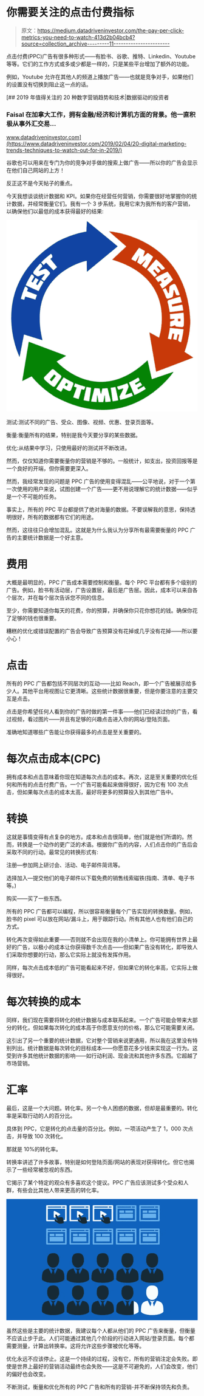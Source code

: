 # 你需要关注的点击付费指标

> 原文：<https://medium.datadriveninvestor.com/the-pay-per-click-metrics-you-need-to-watch-413d2b04bcb4?source=collection_archive---------11----------------------->

点击付费(PPC)广告有很多种形式——有脸书、谷歌、推特、Linkedin、Youtube 等等。它们的工作方式或多或少都是一样的，只是某些平台增加了额外的功能。

例如，Youtube 允许在其他人的频道上播放广告——也就是竞争对手，如果他们的设置没有切换到阻止这一点的话。

[](https://www.datadriveninvestor.com/2019/02/04/20-digital-marketing-trends-techniques-to-watch-out-for-in-2019/) [## 2019 年值得关注的 20 种数字营销趋势和技术|数据驱动的投资者

### Faisal 在加拿大工作，拥有金融/经济和计算机方面的背景。他一直积极从事外汇交易…

www.datadriveninvestor.com](https://www.datadriveninvestor.com/2019/02/04/20-digital-marketing-trends-techniques-to-watch-out-for-in-2019/) 

谷歌也可以用来在专门为你的竞争对手做的搜索上做广告——所以你的广告会显示在他们自己网站的上方！

反正这不是今天帖子的重点。

今天我想谈谈统计数据和 KPI。如果你在经营任何营销，你需要很好地掌握你的统计数据，并经常衡量它们。我有一个 3 步系统，我用它来为我所有的客户营销，以确保他们以最低的成本获得最好的结果:

![](img/c39871f9ba2a548c2e3a84b6038a0fb0.png)

测试:测试不同的广告、受众、图像、视频、优惠、登录页面等。

衡量:衡量所有的结果，特别是我今天要分享的某些数据。

优化:从结果中学习，只使用最好的测试并不断改进。

然而，仅仅知道你需要衡量你的营销是不够的。一般统计，如支出，投资回报等是一个良好的开端，但你需要更深入。

然而，我经常发现的问题是 PPC 广告的使用变得混乱——公平地说，对于一个第一次使用的用户来说，试图创建一个广告——更不用说理解它的统计数据——似乎是一个不可能的任务。

事实上，所有的 PPC 平台都提供了绝对海量的数据。不要误解我的意思，保持透明很好，所有的数据都有它们的用途。

然而，这往往只会增加混乱。这就是为什么我认为分享所有最需要衡量的 PPC 广告的主要统计数据是一个好主意。

# 费用

大概是最明显的，PPC 广告成本需要控制和衡量。每个 PPC 平台都有多个级别的广告。例如，脸书有活动层，广告设置层，最后是广告层。因此，成本可以来自各个层次，并在每个层次告诉您不同的信息。

至少，你需要知道你每天的花费，你的预算，并确保你只花你想花的钱。确保你花了足够的钱也很重要。

糟糕的优化或错误配置的广告会导致广告预算没有花掉或几乎没有花掉——所以要小心！

# 点击

所有的 PPC 广告都包括不同层次的互动——比如 Reach，即一个广告被展示给多少人。其他平台用视图让它更清晰。这些统计数据很重要，但是你要注意的主要交互是点击。

点击是你希望任何人看到你的广告时做的第一件事——他们已经读过你的广告，看过视频，看过图片——并且有足够的兴趣点击进入你的网站/登陆页面。

准确地知道哪些广告能让你获得最多的点击是至关重要的。

# 每次点击成本(CPC)

拥有成本和点击意味着你现在知道每次点击的成本。再次，这是至关重要的优化任何和所有的点击付费广告。一个广告可能看起来做得很好，因为它有 100 次点击，但如果每次点击的成本太高，最好将更多的预算投入到其他广告中。

# 转换

这就是事情变得有点复杂的地方。成本和点击很简单，他们就是他们所谓的。然而，转换是一个动作的更广泛的术语。根据你广告的内容，人们点击你的广告后会采取不同的行动。最常见的转换形式有:

注册—参加网上研讨会、活动、电子邮件简讯等。

选择加入—提交他们的电子邮件以下载免费的销售线索磁铁(指南、清单、电子书等。)

购买——买了一些东西。

所有的 PPC 广告都可以编程，所以很容易衡量每个广告实现的转换数量。例如，脸书的 pixel 可以放在网站/漏斗上，用于跟踪行动。所有其他人也有他们自己的方式。

转化再次变得如此重要——否则就不会出现在我的小清单上。你可能拥有世界上最好的广告，以极小的成本让你获得数千次点击——但如果广告没有转化，即导致人们采取你想要的行动，那么它实际上就没有发挥作用。

同样，每次点击成本低的广告可能看起来不好，但如果它的转化率高，它实际上做得很好。

# 每次转换的成本

同样，我们现在需要将转化的统计数据与成本联系起来。一个广告可能会带来大部分的转化，但如果每次转化的成本高于你愿意支付的价格，那么它可能需要关闭。

这引出了另一个重要的统计数据，它对整个营销来说更通用，所以我在这里没有特别列出。统计数据是每次转化的目标成本——你愿意花多少钱来实现这一行为。这受到许多其他统计数据的影响——如行动利润、现金流和其他许多东西。它超越了市场营销。

# 汇率

最后，这是一个大问题。转化率。另一个令人困惑的数据，但却是最重要的。转化率是采取行动的人的百分比。

具体到 PPC，它是转化的点击量的百分比。例如，一项活动产生了 1，000 次点击，并导致 100 次转化。

那就是 10%的转化率。

转换率讲述了许多故事，特别是如何登陆页面/网站的表现对获得转化。但它也揭示了一些经常被忽视的东西。

它揭示了某个特定的观众有多喜欢这个提议。PPC 广告应该测试多个受众和人群，有些会比其他人带来更高的转化率。

![](img/5685a97e9b9a914cd9eee1c356c780ab.png)

虽然这些是主要的统计数据，我建议每个人都从他们的 PPC 广告来衡量，但衡量不应该止步于此。人们可能通过其他几个阶段的行动进入网站/登录页面。每个都需要测量，计算出转换率。这将允许这些步骤被优化等等。

优化永远不应该停止。这是一个持续的过程，没有它，所有的营销注定会失败。即使是世界上最好的营销活动最终也会失败——这是不可避免的，人们会改变，他们的偏好也会改变。

不断测试，衡量和优化所有的 PPC 广告和所有的营销-并不断保持领先和负责。